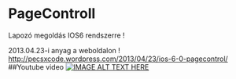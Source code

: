 PageControll
============

Lapozó megoldás IOS6 rendszerre !

2013.04.23-i anyag a weboldalon !
http://pecsxcode.wordpress.com/2013/04/23/ios-6-0-pagecontrol/
##Youtube video
[![IMAGE ALT TEXT HERE](http://img.youtube.com/vi/dChjJWCsH1s/0.jpg)](http://www.youtube.com/watch?v=dChjJWCsH1s)

